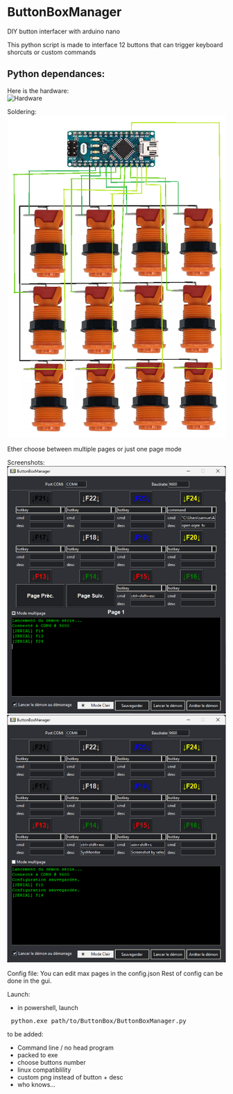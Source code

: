# ButtonBoxManager
DIY button interfacer with arduino nano 

This python script is made to interface 12 buttons that can trigger keyboard shorcuts or custom commands

Python dependances:
 -

Here is the hardware:  
![Hardware](png/ButtonBox.png)

Soldering:  
![Soldering](png/soldering.png)  

Ether choose between multiple pages or just one page mode

Screenshots:  
![Screenshot1](png/screen1.png)
![Screenshot2](png/screen2.png)  


Config file: 
You can edit max pages in the config.json 
Rest of config can be done in the gui.

Launch:
 - in powershell, launch
 <pre> python.exe path/to/ButtonBox/ButtonBoxManager.py </pre>

to be added:
- Command line / no head program
- packed to exe
- choose buttons number
- linux compatiblility
- custom png instead of button + desc
- who knows...

